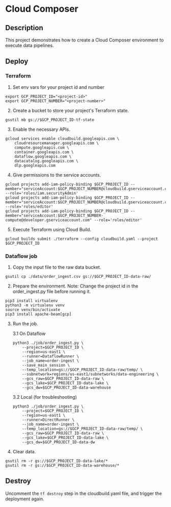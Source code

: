 # Cloud Composer

## Description

This project demonstrates how to create a Cloud Composer environment to execute data pipelines.

## Deploy

### Terraform
1. Set env vars for your project id and number
```
export GCP_PROJECT_ID="<project-id>"
export GCP_PROJECT_NUMBER="<project-number>"
```

2. Create a bucket to store your project's Terraform state. 
```
gsutil mb gs://$GCP_PROJECT_ID-tf-state
```

3. Enable the necessary APIs.
```
gcloud services enable cloudbuild.googleapis.com \
    cloudresourcemanager.googleapis.com \
    compute.googleapis.com \
    container.googleapis.com \
    dataflow.googleapis.com \
    datacatalog.googleapis.com \
    dlp.googleapis.com
```

4. Give permissions to the service accounts.
```
gcloud projects add-iam-policy-binding $GCP_PROJECT_ID --member="serviceAccount:$GCP_PROJECT_NUMBER@cloudbuild.gserviceaccount.com" --role='roles/iam.securityAdmin'
gcloud projects add-iam-policy-binding $GCP_PROJECT_ID --member="serviceAccount:$GCP_PROJECT_NUMBER@cloudbuild.gserviceaccount.com" --role='roles/editor'
gcloud projects add-iam-policy-binding $GCP_PROJECT_ID --member="serviceAccount:$GCP_PROJECT_NUMBER-compute@developer.gserviceaccount.com" --role='roles/editor'
```


5. Execute Terraform using Cloud Build.
```
gcloud builds submit ./terraform --config cloudbuild.yaml --project $GCP_PROJECT_ID
```

### Dataflow job
1. Copy the input file to the raw data bucket.
```
gsutil cp ./data/order_ingest.csv gs://$GCP_PROJECT_ID-data-raw/
```

2. Prepare the environment.
Note: Change the project id in the order_ingest.py file before running it.

```
pip3 install virtualenv
python3 -m virtualenv venv
source venv/bin/activate
pip3 install apache-beam[gcp]
```

3. Run the job.

    3.1 On Dataflow
    ```
    python3 ./job/order_ingest.py \
        --project=$GCP_PROJECT_ID \
        --region=us-east1 \
        --runner=DataflowRunner \
        --job_name=order-ingest \
        --save_main_session \
        --temp_location=gs://$GCP_PROJECT_ID-data-raw/temp/ \
        --subnetwork=regions/us-east1/subnetworks/data-engineering \
        --gcs_raw=$GCP_PROJECT_ID-data-raw \
        --gcs_lake=$GCP_PROJECT_ID-data-lake \
        --gcs_dw=$GCP_PROJECT_ID-data-warehouse
    ```

    3.2 Local (for troubleshooting)
    ```
    python3 ./job/order_ingest.py \
        --project=$GCP_PROJECT_ID \
        --region=us-east1 \
        --runner=DirectRunner \
        --job_name=order-ingest \
        --temp_location=gs://$GCP_PROJECT_ID-data-raw/temp/ \
        --gcs_raw=$GCP_PROJECT_ID-data-raw \
        --gcs_lake=$GCP_PROJECT_ID-data-lake \
        --gcs_dw=$GCP_PROJECT_ID-data-dw
    ```

4. Clear data.
```
gsutil rm -r gs://$GCP_PROJECT_ID-data-lake/*
gsutil rm -r gs://$GCP_PROJECT_ID-data-warehouse/*
```

## Destroy
Uncomment the `tf destroy` step in the cloudbuild.yaml file, and trigger the deployment again.

